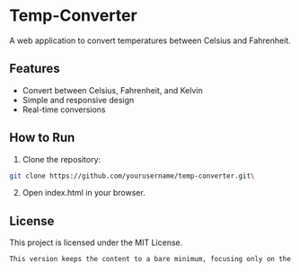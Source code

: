 # Temp-Converter

A web application to convert temperatures between Celsius and Fahrenheit.

## Features

- Convert between Celsius, Fahrenheit, and Kelvin
- Simple and responsive design
- Real-time conversions

## How to Run

1. Clone the repository:
```bash
git clone https://github.com/yourusername/temp-converter.git\
```
2. Open index.html in your browser.

## License

This project is licensed under the MIT License.
```bash
This version keeps the content to a bare minimum, focusing only on the key aspects.
```
